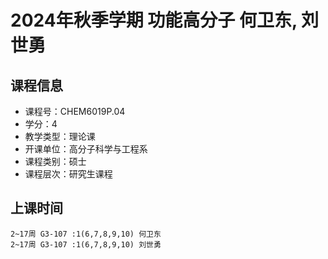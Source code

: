 # 2024年秋季学期 功能高分子 何卫东, 刘世勇






## 课程信息

- 课程号：CHEM6019P.04
- 学分：4
- 教学类型：理论课
- 开课单位：高分子科学与工程系
- 课程类别：硕士
- 课程层次：研究生课程

## 上课时间

```
2~17周 G3-107 :1(6,7,8,9,10) 何卫东
2~17周 G3-107 :1(6,7,8,9,10) 刘世勇
```

